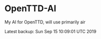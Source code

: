 # OpenTTD-AI
My AI for OpenTTD, will use primarily air

Latest backup: Sun Sep 15 10:09:01 UTC 2019
